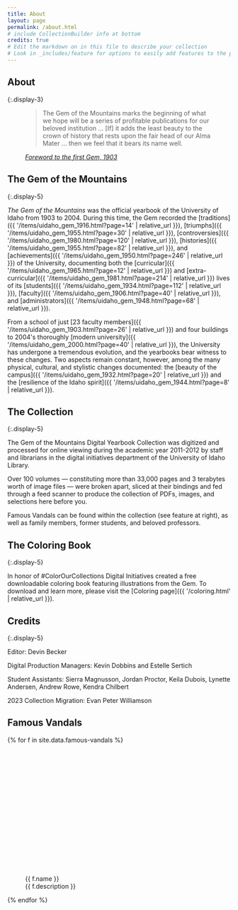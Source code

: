 ```yaml
---
title: About
layout: page
permalink: /about.html
# include CollectionBuilder info at bottom
credits: true
# Edit the markdown on in this file to describe your collection
# Look in _includes/feature for options to easily add features to the page
---
```


## About 
{:.display-3}

<div class="mb-4 mx-5">
    <figure>
        <blockquote class="blockquote fs-4">
            <p class="mb-0">The Gem of the Mountains marks the beginning of what we hope will be a series of profitable publications for our beloved institution ... [If] it adds the least beauty to the crown of history that rests upon the fair head of our Alma Mater ... then we feel that it bears its name well.</p>
        </blockquote>
        <figcaption class="blockquote-footer text-end fs-4"><cite title="Source Title"><a href="{{ '/items/uidaho_gem_1903.html?page=14' | relative_url }}">Foreword to the first Gem, 1903</a></cite></figcaption>
    </figure>
</div>

<div class="row">
<div class="col-md-8" markdown="1">

## The Gem of the Mountains
{:.display-5}

*The Gem of the Mountains* was the official yearbook of the University of Idaho from 1903 to 2004. 
During this time, the Gem recorded the [traditions]({{ '/items/uidaho_gem_1916.html?page=14' | relative_url }}), [triumphs]({{ '/items/uidaho_gem_1955.html?page=30' | relative_url }}), [controversies]({{ '/items/uidaho_gem_1980.html?page=120' | relative_url }}), [histories]({{ '/items/uidaho_gem_1955.html?page=82' | relative_url }}), and [achievements]({{ '/items/uidaho_gem_1950.html?page=246' | relative_url }}) of the University, documenting both the [curricular]({{ '/items/uidaho_gem_1965.html?page=12' | relative_url }}) and [extra-curricular]({{ '/items/uidaho_gem_1981.html?page=214' | relative_url }}) lives of its [students]({{ '/items/uidaho_gem_1934.html?page=112' | relative_url }}), [faculty]({{ '/items/uidaho_gem_1906.html?page=40' | relative_url }}), and [administrators]({{ '/items/uidaho_gem_1948.html?page=68' | relative_url }}).

From a school of just [23 faculty members]({{ '/items/uidaho_gem_1903.html?page=26' | relative_url }}) and four buildings to 2004's thoroughly [modern university]({{ '/items/uidaho_gem_2000.html?page=40' | relative_url }}), the University has undergone a tremendous evolution, and the yearbooks bear witness to these changes. Two aspects remain constant, however, among the many physical, cultural, and stylistic changes documented: the [beauty of the campus]({{ '/items/uidaho_gem_1932.html?page=20' | relative_url }}) and the [resilience of the Idaho spirit]({{ '/items/uidaho_gem_1944.html?page=8' | relative_url }}).

## The Collection
{:.display-5}

The Gem of the Mountains Digital Yearbook Collection was digitized and processed for online viewing during the academic year 2011-2012 by staff and librarians in the digital initiatives department of the University of Idaho Library.

Over 100 volumes — constituting more than 33,000 pages and 3 terabytes worth of image files — were broken apart, sliced at their bindings and fed through a feed scanner to produce the collection of PDFs, images, and selections here before you.

Famous Vandals can be found within the collection (see feature at right), as well as family members, former students, and beloved professors.

## The Coloring Book
{:.display-5}

In honor of #ColorOurCollections Digital Initiatives created a free downloadable coloring book featuring illustrations from the Gem. To download and learn more, please visit the [Coloring page]({{ '/coloring.html' | relative_url }}).

## Credits
{:.display-5}

Editor: Devin Becker

Digital Production Managers: Kevin Dobbins and Estelle Sertich

Student Assistants: Sierra Magnusson, Jordan Proctor, Keila Dubois, Lynette Andersen, Andrew Rowe, Kendra Chilbert

2023 Collection Migration: Evan Peter Williamson

</div>
<div class="col-md-4 p-4">
<div class="card"><div class="card-body">
<h2 class="display-5 fs-1">Famous Vandals</h2>
<div class="text-center">
{% for f in site.data.famous-vandals %}
<figure class="figure mb-4">
    <a href="{{ '/items/' | relative_url }}uidaho_gem_{{ f.yearbook }}.html?page={{ f.page }}">
        <img src="data:image/svg+xml,%3Csvg xmlns='http://www.w3.org/2000/svg' viewBox='0 0 3 2'%3E%3C/svg%3E" data-src="{{ f.image }}" alt="yearbook photo of {{ f.name | escape }}" class="figure-img img-fluid rounded lazyload shadow">
    </a>
    <figcaption class="figure-caption text-center">{{ f.name }} <br>{{ f.description }}</figcaption>
</figure>{% endfor %}
</div>
</div></div>
</div>
</div>
